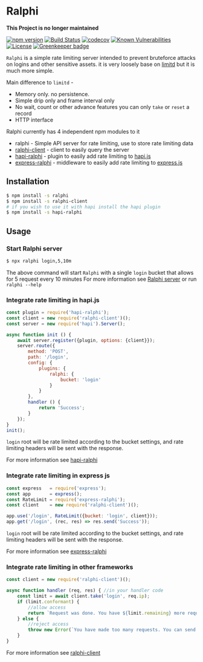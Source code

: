 # Ralphi


**This Project is no longer maintained**


[![npm version](https://img.shields.io/npm/v/ralphi.svg)](https://www.npmjs.com/package/ralphi)
[![Build Status](https://travis-ci.org/yonjah/ralphi.svg?branch=master)](https://travis-ci.org/yonjah/ralphi)
[![codecov](https://codecov.io/gh/yonjah/ralphi/branch/master/graph/badge.svg)](https://codecov.io/gh/yonjah/ralphi)
[![Known Vulnerabilities](https://snyk.io/test/npm/ralphi/badge.svg)](https://snyk.io/test/npm/ralphi)
[![License](https://img.shields.io/npm/l/ralphi.svg?maxAge=2592000?style=plastic)](https://github.com/yonjah/ralphi/blob/master/LICENSE) [![Greenkeeper badge](https://badges.greenkeeper.io/yonjah/ralphi.svg)](https://greenkeeper.io/)

`Ralphi` is a simple rate limiting server intended to prevent bruteforce attacks on logins and other sensitive assets. it is very loosely base on [limitd](https://github.com/limitd/limitd) but it is much more simple.

Main difference to `limitd` -
- Memory only. no persistence.
- Simple drip only and frame interval only
- No wait, count or other advance features you can only `take` or `reset` a record
- HTTP interface

Ralphi currently has 4 independent npm modules to it
- ralphi - Simple API server for rate limiting, use to store rate limiting data
- [ralphi-client](https://ralphi.js.org/client/) - client to easily query the server
- [hapi-ralphi](https://ralphi.js.org/hapi-plugin/) - plugin to easily add rate limiting to [hapi.js](https://hapijs.com/)
- [express-ralphi](https://ralphi.js.org/express-middleware/) - middleware to easily add rate limiting to [express.js](https://expressjs.com)

## Installation

```bash
$ npm install -s ralphi
$ npm install -s ralphi-client
# if you wish to use it with hapi install the hapi plugin
$ npm install -s hapi-ralphi
```


## Usage 

### Start Ralphi server
```bash
$ npx ralphi login,5,10m
```

The above command will start `Ralphi` with a single `login` bucket that allows for 5 request every 10 minutes
For more information see [Ralphi server](https://ralphi.js.org/server/) or run `ralphi --help`

### Integrate rate limiting in hapi.js
<!-- eslint-disable strict,no-unused-vars,no-new-require,no-console -->

```js
const plugin = require('hapi-ralphi');
const client = new require('ralphi-client')();
const server = new require('hapi').Server();

async function init () {
    await server.register({plugin, options: {client}});
    server.route({
        method: 'POST',
        path: '/login',
        config: {
            plugins: {
                ralphi: {
                    bucket: 'login'
                }
            }
        },
        handler () {
            return 'Success';
        }
    });
}
init();
```

`login` root will be rate limited according to the bucket settings, and rate limiting headers will be sent with the response.

For more information see [hapi-ralphi](https://ralphi.js.org/hapi-plugin/)

### Integrate rate limiting in express js
<!-- eslint-disable strict,no-unused-vars,no-new-require,no-console -->

```js
const express   = require('express');
const app       = express();
const RateLimit = require('express-ralphi');
const client    = new require('ralphi-client')();

app.use('/login', RateLimit({bucket: 'login', client}));
app.get('/login', (rec, res) => res.send('Success'));
```

`login` root will be rate limited according to the bucket settings, and rate limiting headers will be sent with the response.

For more information see [express-ralphi](https://ralphi.js.org/express-middleware/)

### Integrate rate limiting in other frameworks
<!-- eslint-disable strict,no-unused-vars,no-new-require,no-console -->

```js
const client = new require('ralphi-client')();

async function handler (req, res) { //in your handler code
    const limit = await client.take('login', req.ip);
    if (limit.conformant) {
        //allow access
        return `Request was done. You have ${limit.remaining} more requests until ${new Date(limit.ttl * 1000)}`;
    } else {
        //reject access
        throw new Error(`You have made too many requests. You can send ${limit.size} requests after ${new Date(limit.ttl * 1000)}`);
    }
}
```

For more information see [ralphi-client](https://ralphi.js.org/client/)

